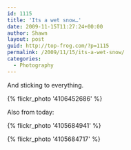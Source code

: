 ```yaml
---
id: 1115
title: 'Its a wet snow…'
date: 2009-11-15T11:27:24+00:00
author: Shawn
layout: post
guid: http://top-frog.com/?p=1115
permalink: /2009/11/15/its-a-wet-snow/
categories:
  - Photography
---
```

And sticking to everything.

{% flickr_photo '4106452686' %}

Also from today:

{% flickr_photo '4105684941' %}

{% flickr_photo '4105684717' %}
